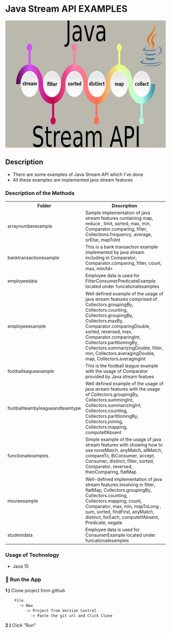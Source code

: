 # Java Stream API EXAMPLES

<img src="screenshots/javastream_image.PNG" alt="Main Information" width="800" height="400">

## Description
<ul style="list-style-type:disc">
  <li>There are some examples of Java Stream API which I've done </li>
  <li>All these examples are implemented java stream features</li>
</ul>

### Description of the Methods
<table style="width:100%">
  <tr>
    <th>Folder</th>
    <th>Description</th>
  </tr>
  <tr>
      <td>arraynumberexample</td>
      <td>Sample Implementation of java stream features containing map, reduce , limit, sorted, max, min, Comparator.comparing, filter, Collections.frequency, average, orElse, mapToInt</td>
  </tr>
  <tr>
      <td>banktransactionexample</td>
      <td>This is a bank transaction example implemented by java stream including in Comparator, Comparator.comparing, filter, count, max, min/td>
  </tr>
  <tr>
      <td>employeedata</td>
      <td>Employee data is used for FilterConsumerPredicateExample located under funcationalexamples</td>
  </tr>
  <tr>
      <td>employeeexample</td>
      <td>Well defined example of the usage of java stream features comprised of Collectors.groupingBy, Collectors.counting, Collectors.groupingBy, Collectors.maxBy, Comparator.comparingDouble, sorted, reversed, max, Comparator.comparingInt, Collectors.partitioningBy, Collectors.summarizingDouble, filter, min, Collectors.averagingDouble, map, Collectors.averagingInt </td>
  </tr>
  <tr>
      <td>footballeagueexample</td>
      <td>This is the football league example with the usage of Comparator provided by Java stream featues</td>
  </tr>
  <tr>
      <td>footballteambyleagueandteamtype</td>
      <td>Well defined example of the usage of java stream features with the usage of Collectors.groupingBy, Collectors.summingInt, Collectors.summarizingInt, Collectors.counting, Collectors.partitioningBy, Collectors.joining, Collectors.mapping, computeIfAbsent</td>
  </tr>
  <tr>
      <td>functionalexamples</td>
      <td>Simple example of the usage of java stream features with showing how to use noneMatch, anyMatch, allMatch, compareTo, BiConsumer, accept, Consumer, distinct, filter, sorted, Comparator, reversed, thenComparing, flatMap</td>
  </tr>
  <tr>
      <td>movieexample</td>
      <td>Well-defined implementation of java stream features involving in  filter, flatMap, Collectors.groupingBy, Collectors.counting, Collectors.mapping, count, Comparator, max, min, mapToLong , sum, sorted, findFirst, anyMatch, distinct, forEach, computeIfAbsent, Predicate, negate</td>
  </tr>
  <tr>
      <td>studentdata</td>
      <td>Employee data is used for ConsumerExample located under funcationalexamples</td>
  </tr>
</table>


### Usage of Technology
* Java 15

### 🔨 Run the App

<b>1 )</b> Clone project from github
```
    File 
      -> New 
         -> Project from Version Control
           -> Paste the git url and Click Clone
```
<b>2 )</b> Click "Run"